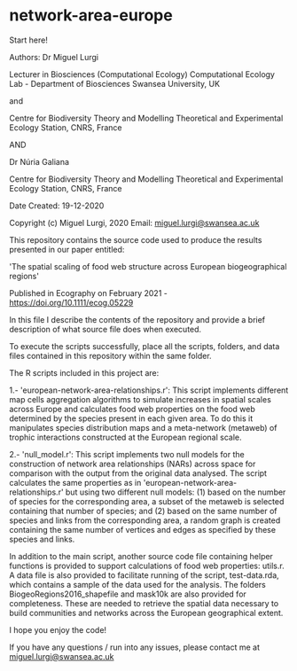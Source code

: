 # network-area-europe

Start here!

Authors: Dr Miguel Lurgi

Lecturer in Biosciences (Computational Ecology)
Computational Ecology Lab - Department of Biosciences
Swansea University, UK
 
and

Centre for Biodiversity Theory and Modelling
Theoretical and Experimental Ecology Station, CNRS, France

AND

Dr Núria Galiana

Centre for Biodiversity Theory and Modelling
Theoretical and Experimental Ecology Station, CNRS, France

Date Created: 19-12-2020

Copyright (c) Miguel Lurgi, 2020
Email: miguel.lurgi@swansea.ac.uk

This repository contains the source code used to produce the results presented in our paper entitled:

'The spatial scaling of food web structure across European biogeographical regions'

Published in Ecography on February 2021 - https://doi.org/10.1111/ecog.05229

In this file I describe the contents of the repository and provide a brief description of what source file does when executed.

To execute the scripts successfully, place all the scripts, folders, and data files contained in this repository within the same folder.

The R scripts included in this project are:

1.- 'european-network-area-relationships.r': This script implements different map cells aggregation algorithms to simulate increases in spatial scales across Europe and calculates food web properties on the food web determined by the species present in each given area. To do this it manipulates species distribution maps and a meta-network (metaweb) of trophic interactions constructed at the European regional scale.

2.- 'null_model.r': This script implements two null models for the construction of network area relationships (NARs) across space for comparison with the output from the original data analysed. The script calculates the same properties as in 'european-network-area-relationships.r' but using two different null models: (1) based on the number of species for the corresponding area, a subset of the metaweb is selected containing that number of species; and (2) based on the same number of species and links from the corresponding area, a random graph is created containing the same number of vertices and edges as specified by these species and links.

In addition to the main script, another source code file containing helper functions is provided to support calculations of food web properties: utils.r. A data file is also provided to facilitate running of the script, test-data.rda, which contains a sample of the data used for the analysis. The folders BiogeoRegions2016_shapefile and mask10k are also provided for completeness. These are needed to retrieve the spatial data necessary to build communities and networks across the European geographical extent.

I hope you enjoy the code!

If you have any questions / run into any issues, please contact me at miguel.lurgi@swansea.ac.uk






